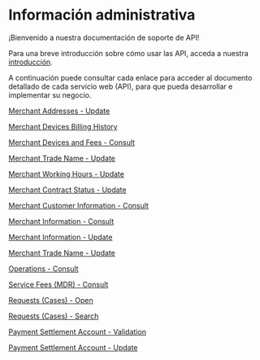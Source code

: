 
# Información administrativa

¡Bienvenido a nuestra documentación de soporte de API!

Para una breve introducción sobre cómo usar las API, acceda a nuestra [introducción](?path=docs/español/digitalSolutions/APIs-Introduction.md).

A continuación puede consultar cada enlace para acceder al documento detallado de cada servicio web (API), para que pueda desarrollar e implementar su negocio.



[Merchant Addresses - Update](../api/?type=post&path=/bwa/wsm/merchantinformation/address/updateAddress)

[Merchant Devices Billing History](../api/?type=get&path=/bwa/cobranca-terminal/v1/consulta/{data})

[Merchant Devices and Fees - Consult](../api/?type=get&path=/bwa/mdr-fees/{institution}/{merchanID})

[Merchant Trade Name - Update](../api/?type=post&path=/bwa/wsm/merchantinformation/tradeName/updateTradeName)

[Merchant Working Hours - Update](../api/?type=post&path=/bwa/wsm/merchantinformation/workingHours/updateWorkingHours)

[Merchant Contract Status - Update](../api/?type=post&path=/bwa/status-estabelecimento/v1/atualizaStatusEstabelecimento)

[Merchant Customer Information - Consult](../api/?type=get&path=/bwa/estabelecimento/v2)

[Merchant Information - Consult](../api/?type=get&path=/bwa/atualiza-socio/v1/consultaEstabelecimento/{clientNumber})

[Merchant Information - Update](../api/?type=post&path=/bwa/atualiza-socio/v1/atualizaEstabelecimento/{clientNumber})

[Merchant Trade Name - Update](../api/?type=post&path=/bwa/wsm/merchantinformation/tradeName/updateTradeName)

[Operations - Consult](../api/?type=post&path=/bwa/wsm/devicerequest/consultoperation/processConsultOperationRequest)

[Service Fees (MDR) - Consult](../api/?type=get&path=/bwa/mdr-fees/v2)

[Requests (Cases) - Open](../api/?type=get&path=/bwa/wsm/merchantinformation/workingHours/config/motivos)

[Requests (Cases) - Search](../api/?type=get&path=/bwa/abertura-caso/config/sub-motivos/{Id})

[Payment Settlement Account - Validation](../api/?type=post&path=/bwa/domicilio-bancario/validar)

[Payment Settlement Account - Update](../api/?type=post&path=/bwa/wsm/merchantinformation/accounts/paymentAccountInfo)

